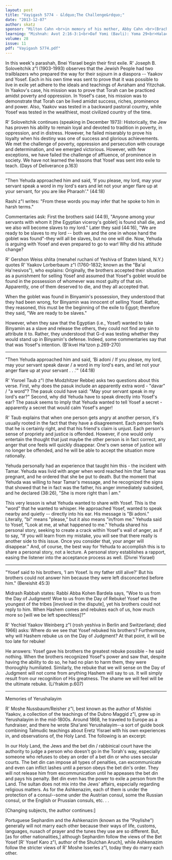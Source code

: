 ```yaml
---
layout: post
title: "Vayigash 5774 - &ldquo;The Challenge&rdquo;"
date: "2013-12-07"
author: skatz
sponsor: "Milton Cahn <br>in memory of his mother, Abby Cahn <br>(Bracha bat Moshe a\"h) <br>and his wife Felice Cahn <br>(Faygah Sarah bat Naftoli Zev a\"h)"
learning: "Mishnah: Avot 2:16-3:1<br>Daf Yomi (Bavli): Yoma 29<br>Halachah: Mishnah Berurah 319:2-4"
volume: 28
issue: 11
pdf: "Vayigash 5774.pdf"
---
```


In this week's parashah, Bnei Yisrael begin their first exile. R' Joseph B. Soloveitchik z"l (1903-1993) observes that the Jewish People had two trailblazers who prepared the way for their sojourn in a diaspora -- Yaakov and Yosef. Each in his own time was sent to prove that it was possible to live in exile yet adhere to the ideals and teachings of Avraham and Yitzchak. In Yaakov's case, his mission was to prove that Torah can be practiced amidst poverty and oppression. In Yosef's case, his mission was to demonstrate that Torah can be lived amidst success, riches, prominence and power. Also, Yaakov was tested in a backward pastoral country, while Yosef was tested in the wealthiest, most civilized country of the time.

R' Soloveitchik continues (speaking in December 1973): Historically, the Jew has proven his ability to remain loyal and devoted to tradition in poverty, in oppression, and in distress. However, he failed miserably to prove his loyalty when his destiny was one of success and glorious achievements. We met the challenge of poverty, oppression and persecution with courage and determination, and we emerged victorious. However, with few exceptions, we have failed the challenge of affluence, of prominence in society. We have not learned the lessons that Yosef was sent into exile to teach. (Days of Deliverance p.163)

********

"Then Yehuda approached him and said, &lsquo;If you please, my lord, may your servant speak a word in my lord's ears and let not your anger flare up at your servant, for you are like Pharaoh'." (44:18)

Rashi z"l writes: "From these words you may infer that he spoke to him in harsh terms."

Commentaries ask: First the brothers said (44:9), "Anyone among your servants with whom it \[the Egyptian viceroy's goblet\] is found shall die, and we also will become slaves to my lord." Later they said (44:16), "We are ready to be slaves to my lord -- both we and the one in whose hand the goblet was found"-they will all be slaves, but no one will die. Now, Yehuda is arguing with Yosef and even prepared to go to war! Why did his attitude change?

R' Gershon Weiss shlita (menahel ruchani of Yeshiva of Staten Island, N.Y.) quotes R' Yaakov Lorberbaum z"l (1760-1832; known as the "Ba'al Ha'nesivos"), who explains: Originally, the brothers accepted their situation as a punishment for selling Yosef and assumed that Yosef's goblet would be found in the possession of whomever was most guilty of that sin. Apparently, one of them deserved to die, and they all accepted that.

When the goblet was found in Binyamin's possession, they understood that they had been wrong, for Binyamin was innocent of selling Yosef. Rather, they reasoned, this must be the beginning of the exile to Egypt; therefore they said, "We are ready to be slaves."

However, when they saw that the Egyptian (i.e., Yosef) wanted to take Binyamin as a slave and release the others, they could not find any sin to attribute it to. Rather, they understood that G-d was testing whether they would stand up in Binyamin's defense. Indeed, some commentaries say that that was Yosef's intention. (B'ikvei Ha'tzon p.269-270)

********

"Then Yehuda approached him and said, &lsquo;Bi adoni / If you please, my lord, may your servant speak davar / a word in my lord's ears, and let not your anger flare up at your servant . . .'" (44:18)

R' Yisroel Taub z"l (the Modzhitzer Rebbe) asks two questions about this verse. First, why does the pasuk include an apparently extra word - "davar" / "a word"? The pasuk could have said: "May your servant speak in my lord's ear?" Second, why did Yehuda have to speak directly into Yosef's ear? The pasuk seems to imply that Yehuda wanted to tell Yosef a secret - apparently a secret that would calm Yosef's anger!

R' Taub explains that when one person gets angry at another person, it's usually rooted in the fact that they have a disagreement. Each person feels that he is certainly right, and that his friend's claim is unjust. Each person's sense of propriety and justice is offended. However, if one would only entertain the thought that just maybe the other person is in fact correct, any anger that one feels will quickly disappear. One's own sense of justice will no longer be offended, and he will be able to accept the situation more rationally. 

Yehuda personally had an experience that taught him this - the incident with Tamar. Yehuda was livid with anger when word reached him that Tamar was pregnant, and he ordered that she be put to death. But the moment that Yehuda was willing to hear Tamar's message, and he recognized the signs that showed that he in fact was the father, his anger immediately subsided, and he declared (38:26), "She is more right than I am."

This very lesson is what Yehuda wanted to share with Yosef. This is the "word" that he wanted to whisper. He approached Yosef, wanted to speak nearby and quietly -- directly into his ear. His message is "Bi adoni." Literally, "bi" means "please," but it also means "in/from me." Yehuda said to Yosef, "Look at me, at what happened to me." Yehuda shared his personal story, seeking to create a crack within Yosef's wall of anger, as if to say, "If you will learn from my mistake, you will see that there really is another side to this issue. Once you consider that, your anger will disappear." And, of course, the best way for Yehuda to accomplish this is to share a personal story, not a lecture. A personal story establishes a rapport, easing the listener into the acceptance process as well. (Divrei Yisrael)

********

"Yosef said to his brothers, &lsquo;I am Yosef. Is my father still alive?' But his brothers could not answer him because they were left disconcerted before him." (Bereishit 45:3)

Midrash Rabbah states: Rabbi Abba Kohen Bardela says, "Woe to us from the Day of Judgment! Woe to us from the Day of Rebuke! Yosef was the youngest of the tribes \[involved in the dispute\], yet his brothers could not reply to him. When Hashem comes and rebukes each of us, how much more so \[will we be left speechless\]?"

R' Yechiel Yaakov Weinberg z"l (rosh yeshiva in Berlin and Switzerland; died 1966) asks: Where do we see that Yosef rebuked his brothers? Furthermore, why will Hashem rebuke us on the Day of Judgment? At that point, it will be too late for rebuke!

He answers: Yosef gave his brothers the greatest rebuke possible - he said nothing. When the brothers recognized Yosef's power and saw that, despite having the ability to do so, he had no plan to harm them, they were thoroughly humiliated. Similarly, the rebuke that we will sense on the Day of Judgment will not come from anything Hashem will say to us. It will simply result from our recognition of His greatness. The shame we will feel will be the ultimate rebuke. (Li'frakim p.607)

********

Memories of Yerushalayim

R' Moshe Nussbaum/Reisher z"l, best known as the author of Mishlei Yaakov, a collection of the teachings of the Dubno Maggid z"l, grew up in Yerushalayim in the mid-1800s. Around 1868, he traveled to Europe as a fundraiser, and there he wrote Sha'arei Yerushalayim--a sort of guide book combining Talmudic teachings about Eretz Yisrael with his own experiences in, and observations of, the Holy Land. The following is an excerpt:

In our Holy Land, the Jews and the bet din / rabbinical court have the authority to judge a person who doesn't go in the Torah's way, especially someone who refuses to obey an order of a bet din or who uses secular courts. The bet din can impose all types of penalties, can excommunicate and even can inflict lashes until a person obeys the bet din's order. They will not release him from excommunication until he appeases the bet din and pays his penalty. Bet din even has the power to exile a person from the Land. The sultan does not mix into the Jews' affairs, especially regarding religious matters. As for the Ashkenazim, each of them is under the protection of a consul--some under the Austrian consul, some the Russian consul, or the English or Prussian consuls, etc. . .

\[Changing subjects, the author continues:\]

Portuguese Sephardim and the Ashkenazim (known as the "Poylishe") generally will not marry each other because their ways of life, customs, languages, nusach of prayer and the tunes they use are so different. But, \[as for other nationalities,\] although Sephardim follow the views of the Bet Yosef \[R' Yosef Karo z"l, author of the Shulchan Aruch\], while Ashkenazim follow the stricter views of R' Moshe Isserles z"l, today they do marry each other.

